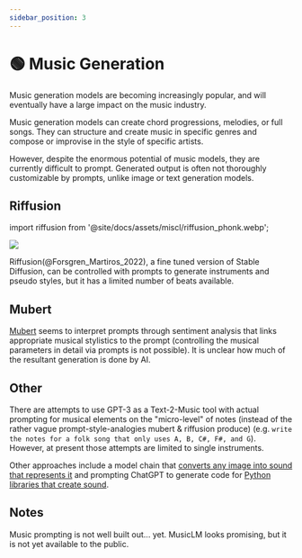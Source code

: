 ```yaml
---
sidebar_position: 3
---
```


# 🟢 Music Generation

Music generation models are becoming increasingly popular, and will eventually have a large impact on the music industry. 

Music generation models can create chord progressions, melodies, or full songs. They can structure and create music in specific genres and compose or improvise in the style of specific artists.

However, despite the enormous potential of music models, they are currently difficult to prompt. Generated output is often not thoroughly customizable by prompts, unlike image or text generation models.

## Riffusion
import riffusion from '@site/docs/assets/miscl/riffusion_phonk.webp';

<div style={{textAlign: 'center'}}>
  <img src={riffusion} style={{width: "500px"}} />
</div>

Riffusion(@Forsgren_Martiros_2022), a fine tuned version of Stable Diffusion, can be controlled with prompts to generate instruments and pseudo styles, but it has a limited number of beats available.

## Mubert

[Mubert](https://mubert.com/) seems to interpret prompts through sentiment analysis that links appropriate musical stylistics to the prompt (controlling the musical parameters in detail via prompts is not possible). It is unclear how much of the resultant generation is done by AI.

## Other

There are attempts to use GPT-3 as a Text-2-Music tool with actual prompting for musical elements on the "micro-level" of notes (instead of the rather vague prompt-style-analogies mubert & riffusion produce) (e.g. `write the notes for a folk song that only uses A, B, C#, F#, and G`). However, at present those attempts are limited to single instruments.

Other approaches include a model chain that [converts any image into sound that represents it](https://huggingface.co/spaces/fffiloni/img-to-music) and prompting ChatGPT to generate code for [Python libraries that create sound](https://twitter.com/teropa/status/1598713756074246145).

## Notes

Music prompting is not well built out... yet. MusicLM looks promising, but it is not yet available to the public.
